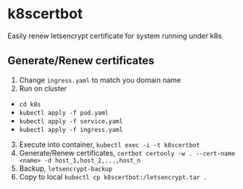 # k8scertbot

Easily renew letsencrypt certificate for system running under k8s

## Generate/Renew certificates

1. Change `ingress.yaml` to match you domain name
2. Run on cluster
  - `cd k8s`
  - `kubectl apply -f pod.yaml`
  - `kubectl apply -f service.yaml`
  - `kubectl apply -f ingress.yaml`
3. Execute into container, `kubectl exec -i -t k8scertbot`
4. Generate/Renew certificates, `certbot certonly -w . --cert-name <name> -d host_1,host_2,...,host_n`
5. Backup, `letsencrypt-backup`
6. Copy to local `kubectl cp k8scertbot:/letsencrypt.tar .`
